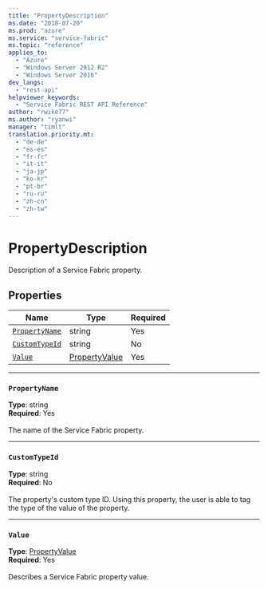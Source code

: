 ```yaml
---
title: "PropertyDescription"
ms.date: "2018-07-20"
ms.prod: "azure"
ms.service: "service-fabric"
ms.topic: "reference"
applies_to: 
  - "Azure"
  - "Windows Server 2012 R2"
  - "Windows Server 2016"
dev_langs: 
  - "rest-api"
helpviewer_keywords: 
  - "Service Fabric REST API Reference"
author: "rwike77"
ms.author: "ryanwi"
manager: "timlt"
translation.priority.mt: 
  - "de-de"
  - "es-es"
  - "fr-fr"
  - "it-it"
  - "ja-jp"
  - "ko-kr"
  - "pt-br"
  - "ru-ru"
  - "zh-cn"
  - "zh-tw"
---
```

# PropertyDescription

Description of a Service Fabric property.

## Properties
| Name | Type | Required |
| --- | --- | --- |
| [`PropertyName`](#propertyname) | string | Yes |
| [`CustomTypeId`](#customtypeid) | string | No |
| [`Value`](#value) | [PropertyValue](sfclient-model-propertyvalue.md) | Yes |

____
### `PropertyName`
__Type__: string <br/>
__Required__: Yes<br/>
<br/>
The name of the Service Fabric property.

____
### `CustomTypeId`
__Type__: string <br/>
__Required__: No<br/>
<br/>
The property's custom type ID. Using this property, the user is able to tag the type of the value of the property.

____
### `Value`
__Type__: [PropertyValue](sfclient-model-propertyvalue.md) <br/>
__Required__: Yes<br/>
<br/>
Describes a Service Fabric property value.
